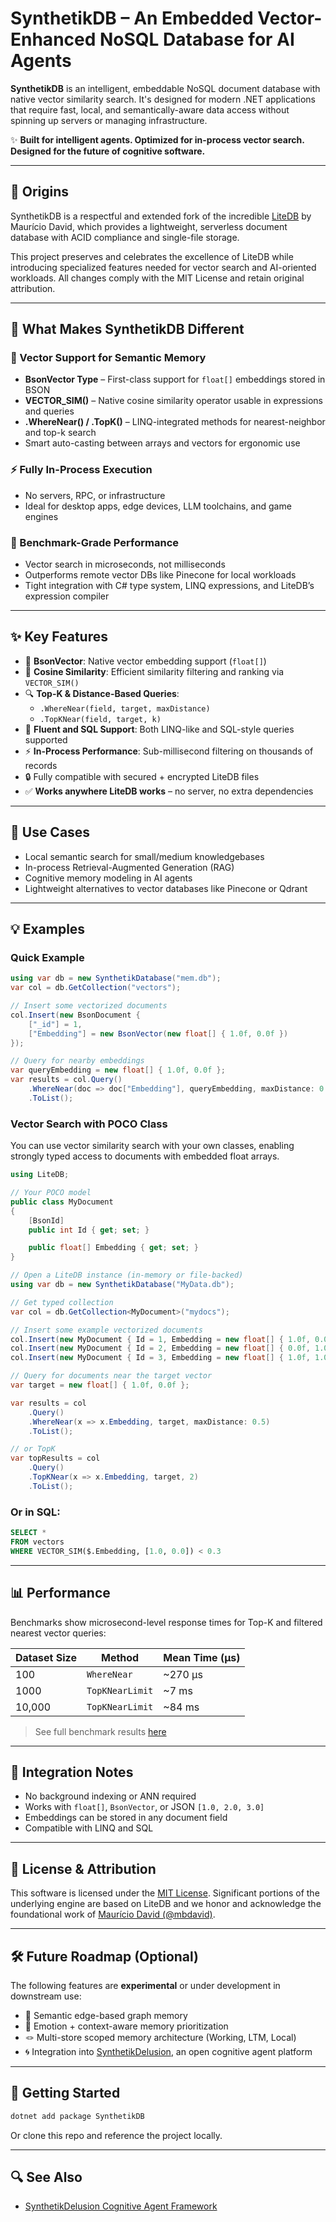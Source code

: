 # SynthetikDB – An Embedded Vector-Enhanced NoSQL Database for AI Agents


**SynthetikDB** is an intelligent, embeddable NoSQL document database with native vector similarity search. It's designed for modern .NET applications that require fast, local, and semantically-aware data access without spinning up servers or managing infrastructure.

✨ **Built for intelligent agents. Optimized for in-process vector search. Designed for the future of cognitive software.**

---

## 🧬 Origins

SynthetikDB is a respectful and extended fork of the incredible [LiteDB](https://github.com/mbdavid/LiteDB) by Maurício David, which provides a lightweight, serverless document database with ACID compliance and single-file storage.

This project preserves and celebrates the excellence of LiteDB while introducing specialized features needed for vector search and AI-oriented workloads. All changes comply with the MIT License and retain original attribution.

---

## 🚀 What Makes SynthetikDB Different

### 🧠 Vector Support for Semantic Memory
- **BsonVector Type** – First-class support for `float[]` embeddings stored in BSON
- **VECTOR_SIM()** – Native cosine similarity operator usable in expressions and queries
- **.WhereNear() / .TopK()** – LINQ-integrated methods for nearest-neighbor and top-k search
- Smart auto-casting between arrays and vectors for ergonomic use

### ⚡ Fully In-Process Execution
- No servers, RPC, or infrastructure
- Ideal for desktop apps, edge devices, LLM toolchains, and game engines

### 🧪 Benchmark-Grade Performance
- Vector search in microseconds, not milliseconds
- Outperforms remote vector DBs like Pinecone for local workloads
- Tight integration with C# type system, LINQ expressions, and LiteDB’s expression compiler

---

## ✨ Key Features

- 🧮 **BsonVector**: Native vector embedding support (`float[]`)
- 📏 **Cosine Similarity**: Efficient similarity filtering and ranking via `VECTOR_SIM()`
- 🔍 **Top-K & Distance-Based Queries**:
  - `.WhereNear(field, target, maxDistance)`
  - `.TopKNear(field, target, k)`
- 🧪 **Fluent and SQL Support**: Both LINQ-like and SQL-style queries supported
- ⚡ **In-Process Performance**: Sub-millisecond filtering on thousands of records
- 🔒 Fully compatible with secured + encrypted LiteDB files
- ✅ **Works anywhere LiteDB works** – no server, no extra dependencies

---

## 🧠 Use Cases

- Local semantic search for small/medium knowledgebases
- In-process Retrieval-Augmented Generation (RAG)
- Cognitive memory modeling in AI agents
- Lightweight alternatives to vector databases like Pinecone or Qdrant

---

## 💡 Examples

### Quick Example

```csharp
using var db = new SynthetikDatabase("mem.db");
var col = db.GetCollection("vectors");

// Insert some vectorized documents
col.Insert(new BsonDocument {
    ["_id"] = 1,
    ["Embedding"] = new BsonVector(new float[] { 1.0f, 0.0f })
});

// Query for nearby embeddings
var queryEmbedding = new float[] { 1.0f, 0.0f };
var results = col.Query()
    .WhereNear(doc => doc["Embedding"], queryEmbedding, maxDistance: 0.3)
    .ToList();
```


### Vector Search with POCO Class

You can use vector similarity search with your own classes, enabling strongly typed access to documents with embedded float arrays.

```csharp
using LiteDB;

// Your POCO model
public class MyDocument
{
    [BsonId]
    public int Id { get; set; }

    public float[] Embedding { get; set; }
}

// Open a LiteDB instance (in-memory or file-backed)
using var db = new SynthetikDatabase("MyData.db");

// Get typed collection
var col = db.GetCollection<MyDocument>("mydocs");

// Insert some example vectorized documents
col.Insert(new MyDocument { Id = 1, Embedding = new float[] { 1.0f, 0.0f } });
col.Insert(new MyDocument { Id = 2, Embedding = new float[] { 0.0f, 1.0f } });
col.Insert(new MyDocument { Id = 3, Embedding = new float[] { 1.0f, 1.0f } });

// Query for documents near the target vector
var target = new float[] { 1.0f, 0.0f };

var results = col
    .Query()
    .WhereNear(x => x.Embedding, target, maxDistance: 0.5)
    .ToList();

// or TopK
var topResults = col
    .Query()
    .TopKNear(x => x.Embedding, target, 2)
    .ToList();
```

### Or in SQL:

```sql
SELECT *
FROM vectors
WHERE VECTOR_SIM($.Embedding, [1.0, 0.0]) < 0.3
```

---

## 📊 Performance

Benchmarks show microsecond-level response times for Top-K and filtered nearest vector queries:

| Dataset Size | Method           | Mean Time (μs) |
|--------------|------------------|----------------|
| 100          | `WhereNear`      | ~270 μs        |
| 1000         | `TopKNearLimit`  | ~7 ms          |
| 10,000       | `TopKNearLimit`  | ~84 ms         |

> See full benchmark results [here](docs/performance)

---

## 🧩 Integration Notes

- No background indexing or ANN required
- Works with `float[]`, `BsonVector`, or JSON `[1.0, 2.0, 3.0]`
- Embeddings can be stored in any document field
- Compatible with LINQ and SQL

---

## 🧬 License & Attribution

This software is licensed under the [MIT License](https://opensource.org/licenses/MIT). Significant portions of the underlying engine are based on LiteDB and we honor and acknowledge the foundational work of [Maurício David (@mbdavid)](https://github.com/mbdavid).

---

## 🛠️ Future Roadmap (Optional)

The following features are **experimental** or under development in downstream use:

- 🔗 Semantic edge-based graph memory
- 🧠 Emotion + context-aware memory prioritization
- 🪢 Multi-store scoped memory architecture (Working, LTM, Local)
- 🌀 Integration into [SynthetikDelusion](https://github.com/hurley451/synthetikdelusion), an open cognitive agent platform

---

## 🧪 Getting Started

```bash
dotnet add package SynthetikDB
```

Or clone this repo and reference the project locally.

---

## 🔍 See Also

- [SynthetikDelusion Cognitive Agent Framework](https://github.com/hurley451/synthetikdelusion)
